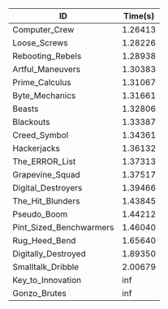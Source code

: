 |ID|Time(s)|
|-|-|
|Computer_Crew|1.26413|
|Loose_Screws|1.28226|
|Rebooting_Rebels|1.28938|
|Artful_Maneuvers|1.30383|
|Prime_Calculus|1.31067|
|Byte_Mechanics|1.31661|
|Beasts|1.32806|
|Blackouts|1.33387|
|Creed_Symbol|1.34361|
|Hackerjacks|1.36132|
|The_ERROR_List|1.37313|
|Grapevine_Squad|1.37517|
|Digital_Destroyers|1.39466|
|The_Hit_Blunders|1.43845|
|Pseudo_Boom|1.44212|
|Pint_Sized_Benchwarmers|1.46040|
|Rug_Heed_Bend|1.65640|
|Digitally_Destroyed|1.89350|
|Smalltalk_Dribble|2.00679|
|Key_to_Innovation|inf|
|Gonzo_Brutes|inf|
